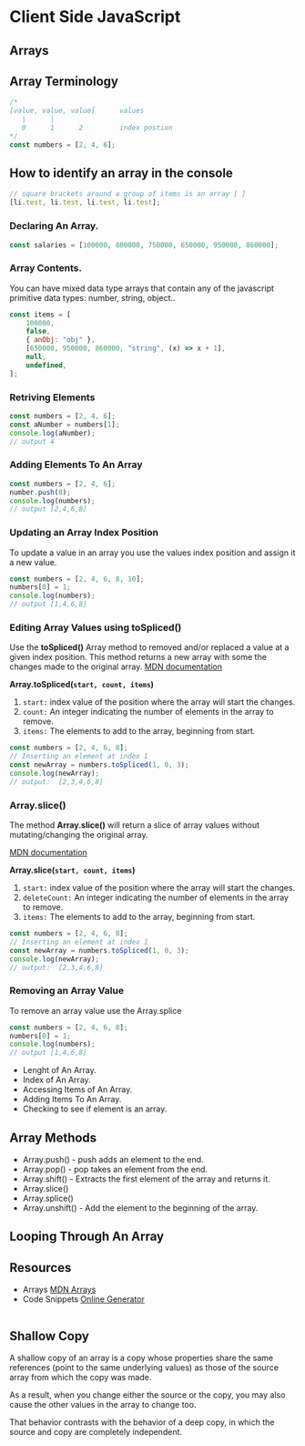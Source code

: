 # Client Side JavaScript

## Arrays

## Array Terminology

```javascript
/*  
[value, value, value]      values
   |      |                
   0      1      2         index postion
*/
const numbers = [2, 4, 6];
```

## How to identify an array in the console

```javascript
// square brackets around a group of items is an array [ ]
[li.test, li.test, li.test, li.test];
```

### Declaring An Array.

```javascript
const salaries = [100000, 800000, 750000, 650000, 950000, 860000];
```

### Array Contents.

You can have mixed data type arrays that contain any of the javascript primitive data types: number, string, object..

```javascript
const items = [
	100000,
	false,
	{ anObj: "obj" },
	[650000, 950000, 860000, "string", (x) => x + 1],
	null,
	undefined,
];
```

### Retriving Elements

```javascript
const numbers = [2, 4, 6];
const aNumber = numbers[1];
console.log(aNumber);
// output 4
```

### Adding Elements To An Array

```javascript
const numbers = [2, 4, 6];
number.push(8);
console.log(numbers);
// output [2,4,6,8]
```

### Updating an Array Index Position

To update a value in an array you use the values index position and assign it a new value.

```javascript
const numbers = [2, 4, 6, 8, 10];
numbers[0] = 1;
console.log(numbers);
// output [1,4,6,8]
```

### Editing Array Values using toSpliced()

Use the **toSpliced()** Array method to removed and/or replaced a value at a given index position. This method returns a new array with some the changes made to the original array.
[MDN documentation](https://developer.mozilla.org/en-US/docs/Web/JavaScript/Reference/Global_Objects/Array/toSpliced)

**Array.toSpliced(`start, count, items`)**

1. `start:` index value of the position where the array will start the changes.
1. `count:` An integer indicating the number of elements in the array to remove.
1. `items:` The elements to add to the array, beginning from start.

```javascript
const numbers = [2, 4, 6, 8];
// Inserting an element at index 1
const newArray = numbers.toSpliced(1, 0, 3);
console.log(newArray);
// output:  [2,3,4,6,8]
```

### Array.slice()

The method **Array.slice()** will return a slice of array values without mutating/changing the original array.

[MDN documentation](https://developer.mozilla.org/en-US/docs/Web/JavaScript/Reference/Global_Objects/Array/toSpliced)

**Array.slice(`start, count, items`)**

1. `start:` index value of the position where the array will start the changes.
2. `deleteCount:` An integer indicating the number of elements in the array to remove.
3. `items:` The elements to add to the array, beginning from start.

```javascript
const numbers = [2, 4, 6, 8];
// Inserting an element at index 1
const newArray = numbers.toSpliced(1, 0, 3);
console.log(newArray);
// output:  [2,3,4,6,8]
```

### Removing an Array Value

To remove an array value use the Array.splice

```javascript
const numbers = [2, 4, 6, 8];
numbers[0] = 1;
console.log(numbers);
// output [1,4,6,8]
```

- Lenght of An Array.
- Index of An Array.
- Accessing Items of An Array.
- Adding Items To An Array.
- Checking to see if element is an array.

## Array Methods

- Array.push() - push adds an element to the end.
- Array.pop() - pop takes an element from the end.
- Array.shift() - Extracts the first element of the array and returns it.
- Array.slice()
- Array.splice()
- Array.unshift() - Add the element to the beginning of the array.

## Looping Through An Array

## Resources

- Arrays [MDN Arrays](https://developer.mozilla.org/en-US/docs/Web/JavaScript/Reference/Global_Objects/Array)
- Code Snippets [Online Generator](https://snippet-generator.app/)

```

```

## Shallow Copy

A shallow copy of an array is a copy whose properties share the same references (point to the same underlying values) as those of the source array from which the copy was made.

As a result, when you change either the source or the copy, you may also cause the other values in the array to change too.

That behavior contrasts with the behavior of a deep copy, in which the source and copy are completely independent.
